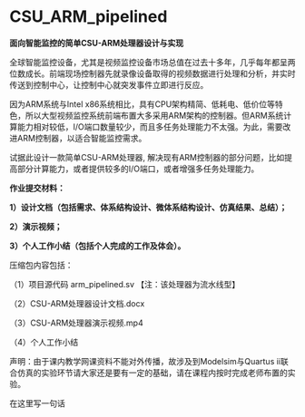 # CSU_ARM_pipelined
**面向智能监控的简单CSU-ARM处理器设计与实现**

 

全球智能监控设备，尤其是视频监控设备市场总值在过去十多年，几乎每年都呈两位数成长。前端现场控制器先就录像设备取得的视频数据进行处理和分析，并实时传送到控制中心，让控制中心就突发事件立即进行反应。

因为ARM系统与Intel x86系统相比，具有CPU架构精简、低耗电、低价位等特色，所以大型视频监控系统前端布置大多采用ARM架构的控制器。但ARM系统计算能力相对较低，I/O端口数量较少，而且多任务处理能力不太强。为此，需要改进ARM控制器，以适合智能监控需求。

   试据此设计一款简单CSU-ARM处理器, 解决现有ARM控制器的部分问题，比如提高部分计算能力，或者提供较多的I/O端口，或者增强多任务处理能力。

**作业提交材料：**

**1）设计文档（包括需求、体系结构设计、微体系结构设计、仿真结果、总结）；**

 **2）演示视频；**

 **3）个人工作小结（包括个人完成的工作及体会）。**
 

压缩包内容包括：

（1）项目源代码 arm_pipelined.sv 【注：该处理器为流水线型】

（2）CSU-ARM处理器设计文档.docx

（3）CSU-ARM处理器演示视频.mp4

（4）个人工作小结

声明：由于课内教学网课资料不能对外传播，故涉及到Modelsim与Quartus ii联合仿真的实验环节请大家还是要有一定的基础，请在课程内按时完成老师布置的实验。

在这里写一句话